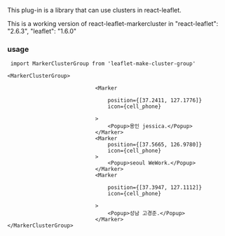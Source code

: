 


This plug-in is a library that can use clusters in react-leaflet.


This is a working version of react-leaflet-markercluster in "react-leaflet": "2.6.3", "leaflet": "1.6.0"


### usage ####
``
import MarkerClusterGroup from 'leaflet-make-cluster-group'``

	<MarkerClusterGroup>

                                <Marker

                                    position={[37.2411, 127.1776]}
                                    icon={cell_phone}

                                >
                                    <Popup>용인 jessica.</Popup>
                                </Marker>
                                <Marker
                                    position={[37.5665, 126.9780]}
                                    icon={cell_phone}
                                >
                                    <Popup>seoul WeWork.</Popup>
                                </Marker>
                                <Marker

                                    position={[37.3947, 127.1112]}
                                    icon={cell_phone}

                                >
                                    <Popup>성남 고경준.</Popup>
                                </Marker>
	</MarkerClusterGroup>

